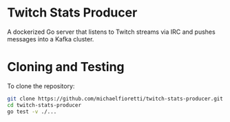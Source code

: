 # Twitch Stats Producer

A dockerized Go server that listens to Twitch streams via IRC and pushes messages into a Kafka cluster.

# Cloning and Testing

To clone the repository:

```bash
git clone https://github.com/michaelfioretti/twitch-stats-producer.git
cd twitch-stats-producer
go test -v ./...
```
